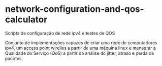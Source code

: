# network-configuration-and-qos-calculator
Scripts de configuração de rede ipv4 e testes de QOS

Conjunto de implementações capazes de criar uma rede de computadores ipv4, um access point wirelles a partir de uma máquina linux e mensurar a Qualidade do Serviço (QoS) a partir da análise do jitter, atraso e perda de pacotes.
